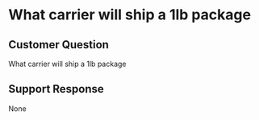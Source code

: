 # What carrier will ship a 1lb package

## Customer Question

What carrier will ship a 1lb package

## Support Response

None
